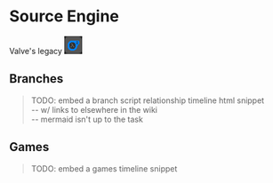 # Source Engine

Valve's legacy
![󰘧](../img/hl2.gif)


## Branches
> TODO: embed a branch script relationship timeline html snippet  
> -- w/ links to elsewhere in the wiki  
> -- mermaid isn't up to the task

<!-- BUG: not loading; try a static image
![Engine Branches](.engines/source.branches.svg)
-->

## Games
> TODO: embed a games timeline snippet
